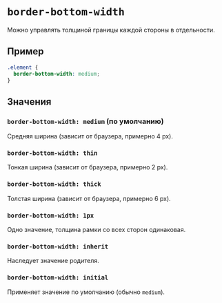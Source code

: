 # `border-bottom-width`

Можно управлять толщиной границы каждой стороны в отдельности.

## Пример

```css
.element {
  border-bottom-width: medium;
}
```

## Значения

### `border-bottom-width: medium` (по умолчанию)

Средняя ширина (зависит от браузера, примерно 4 px).

### `border-bottom-width: thin`

Тонкая ширина (зависит от браузера, примерно 2 px).

### `border-bottom-width: thick`

Толстая ширина (зависит от браузера, примерно 6 px).

### `border-bottom-width: 1px`

Одно значение, толщина рамки со всех сторон одинаковая.

### `border-bottom-width: inherit`

Наследует значение родителя.

### `border-bottom-width: initial`

Применяет значение по умолчанию (обычно `medium`).
